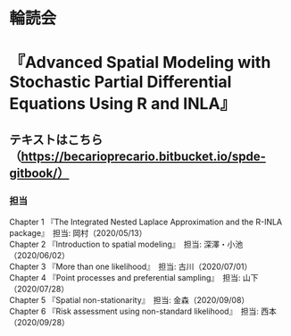 # 輪読会
# 『Advanced Spatial Modeling with Stochastic Partial Differential Equations Using R and INLA』
## テキストはこちら（https://becarioprecario.bitbucket.io/spde-gitbook/）
### 担当
Chapter 1 『The Integrated Nested Laplace Approximation and the R-INLA package』　担当: 岡村（2020/05/13）  
Chapter 2 『Introduction to spatial modeling』　担当: 深澤・小池（2020/06/02）  
Chapter 3 『More than one likelihood』　担当: 古川（2020/07/01）  
Chapter 4 『Point processes and preferential sampling』　担当: 山下（2020/07/28）  
Chapter 5 『Spatial non-stationarity』　担当: 金森（2020/09/08）  
Chapter 6 『Risk assessment using non-standard likelihood』　担当: 西本（2020/09/28）  
